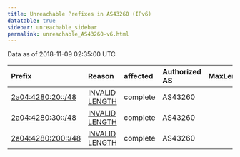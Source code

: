 ```yaml
---
title: Unreachable Prefixes in AS43260 (IPv6)
datatable: true
sidebar: unreachable_sidebar
permalink: unreachable_AS43260-v6.html
---
```


Data as of 2018-11-09 02:35:00 UTC


<div class="datatable-begin"></div>

| Prefix                                                         | Reason                                                                                                       | affected   | Authorized AS   |   MaxLength | Anchor                                         |   unreachable /48s |
|:---------------------------------------------------------------|:-------------------------------------------------------------------------------------------------------------|:-----------|:----------------|------------:|:-----------------------------------------------|-------------------:|
| [2a04:4280:20::/48](https://stat.ripe.net/2a04:4280:20::/48)   | [INVALID LENGTH](https://rpki-validator.ripe.net/announcement-preview?asn=AS43260&prefix=2a04:4280:20::/48)  | complete   | AS43260         |          29 | [RIPE](unreachable_RIPE_NCC_RPKI_Root-v6.html) |                  1 |
| [2a04:4280:30::/48](https://stat.ripe.net/2a04:4280:30::/48)   | [INVALID LENGTH](https://rpki-validator.ripe.net/announcement-preview?asn=AS43260&prefix=2a04:4280:30::/48)  | complete   | AS43260         |          29 | [RIPE](unreachable_RIPE_NCC_RPKI_Root-v6.html) |                  1 |
| [2a04:4280:200::/48](https://stat.ripe.net/2a04:4280:200::/48) | [INVALID LENGTH](https://rpki-validator.ripe.net/announcement-preview?asn=AS43260&prefix=2a04:4280:200::/48) | complete   | AS43260         |          29 | [RIPE](unreachable_RIPE_NCC_RPKI_Root-v6.html) |                  1 |

<div class="datatable-end"></div>